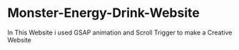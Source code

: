 # Monster-Energy-Drink-Website
In This Website i used GSAP animation and Scroll Trigger to make a Creative Website 
